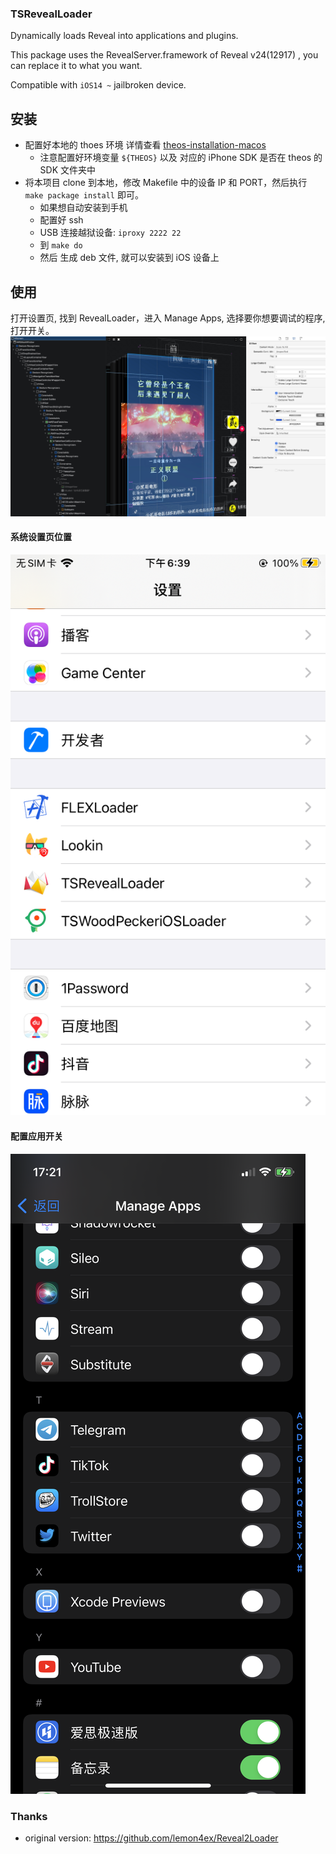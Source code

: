 ### TSRevealLoader
Dynamically loads Reveal into applications and plugins.

This package uses the RevealServer.framework of Reveal v24(12917) , you can replace it to what you want.

Compatible with `iOS14 ~` jailbroken device.

## 安装
- 配置好本地的 thoes 环境 详情查看 [theos-installation-macos](https://theos.dev/docs/installation-macos)
  - 注意配置好环境变量 `${THEOS}` 以及 对应的 iPhone SDK 是否在 theos 的 SDK 文件夹中
- 将本项目 clone 到本地，修改 Makefile 中的设备 IP 和 PORT，然后执行 `make package install` 即可。
  - 如果想自动安装到手机
  - 配置好 ssh 
  - USB 连接越狱设备: `iproxy 2222 22`
  - 到 `make do`
  - 然后 生成 deb 文件, 就可以安装到 iOS 设备上

## 使用

打开设置页, 找到 RevealLoader，进入 Manage Apps, 选择要你想要调试的程序, 打开开关。
![douyin.jpg](screenshot/douyin.jpg)

#### 系统设置页位置
 ![settings-01.jpg](screenshot/settings-01.png)

#### 配置应用开关
![settings-02.jpg](screenshot/settings-03.png)

### Thanks
* original version: https://github.com/lemon4ex/Reveal2Loader
